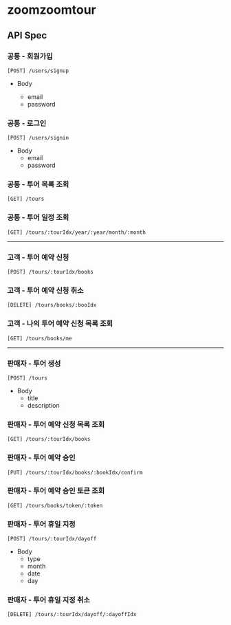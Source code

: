 # zoomzoomtour

## API Spec

### 공통 - 회원가입

```
[POST] /users/signup
```

- Body

  - email
  - password

### 공통 - 로그인

```
[POST] /users/signin
```

- Body
  - email
  - password

### 공통 - 투어 목록 조회

```
[GET] /tours
```

### 공통 - 투어 일정 조회

```
[GET] /tours/:tourIdx/year/:year/month/:month
```

---

### 고객 - 투어 예약 신청

```
[POST] /tours/:tourIdx/books
```

### 고객 - 투어 예약 신청 취소

```
[DELETE] /tours/books/:booIdx
```

### 고객 - 나의 투어 예약 신청 목록 조회

```
[GET] /tours/books/me
```

---

### 판매자 - 투어 생성

```
[POST] /tours
```

- Body
  - title
  - description

### 판매자 - 투어 예약 신청 목록 조회

```
[GET] /tours/:tourIdx/books
```

### 판매자 - 투어 예약 승인

```
[PUT] /tours/:tourIdx/books/:bookIdx/confirm
```

### 판매자 - 투어 예약 승인 토큰 조회

```
[GET] /tours/books/token/:token
```

### 판매자 - 투어 휴일 지정

```
[POST] /tours/:tourIdx/dayoff
```

- Body
  - type
  - month
  - date
  - day

### 판매자 - 투어 휴일 지정 취소

```
[DELETE] /tours/:tourIdx/dayoff/:dayoffIdx
```
